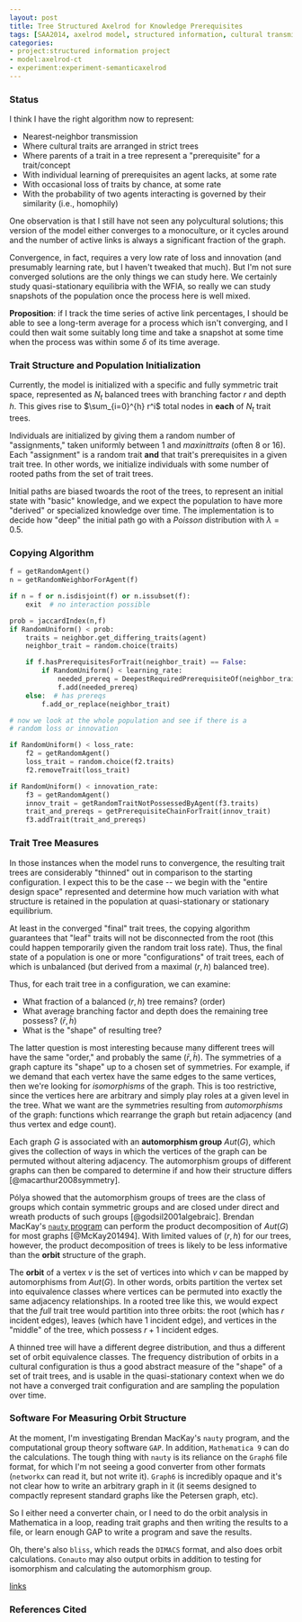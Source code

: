 ```yaml
---
layout: post
title: Tree Structured Axelrod for Knowledge Prerequisites
tags: [SAA2014, axelrod model, structured information, cultural transmission,dissertation, experiments,  experiment-semanticaxelrod]
categories: 
- project:structured information project
- model:axelrod-ct
- experiment:experiment-semanticaxelrod
---
```


### Status ###

I think I have the right algorithm now to represent:

* Nearest-neighbor transmission
* Where cultural traits are arranged in strict trees
* Where parents of a trait in a tree represent a "prerequisite" for a trait/concept
* With individual learning of prerequisites an agent lacks, at some rate
* With occasional loss of traits by chance, at some rate
* With the probability of two agents interacting is governed by their similarity (i.e., homophily)

One observation is that I still have not seen any polycultural solutions; this version of the model either converges to a monoculture, or it cycles around and the number of active links is always a significant fraction of the graph.  

Convergence, in fact, requires a very low rate of loss and innovation (and presumably learning rate, but I haven't tweaked that much).  But I'm not sure converged solutions are the only things we can study here.  We certainly study quasi-stationary equilibria with the WFIA, so really we can study snapshots of the population once the process here is well mixed.  

**Proposition**:  if I track the time series of active link percentages, I should be able to see a long-term average for a process which isn't converging, and I could then wait some suitably long time and take a snapshot at some time when the process was within some $\delta$ of its time average.  

### Trait Structure and Population Initialization ###

Currently, the model is initialized with a specific and fully symmetric trait space, represented as $N_t$ balanced trees with branching factor $r$ and depth $h$.  This gives rise to $\sum_{i=0}^{h} r^i$ total nodes in **each** of $N_t$ trait trees.  

Individuals are initialized by giving them a random number of "assignments," taken uniformly between 1 and _maxinittraits_ (often 8 or 16).  Each "assignment" is a random trait **and** that trait's prerequisites in a given trait tree.  In other words, we initialize individuals with some number of rooted paths from the set of trait trees.  

Initial paths are biased twoards the root of the trees, to represent an initial state with "basic" knowledge, and we expect the population to have more "derived" or specialized knowledge over time.  The implementation is to decide how "deep" the initial path go with a _Poisson_ distribution with $\lambda = 0.5$.  

### Copying Algorithm ###

```python
f = getRandomAgent()
n = getRandomNeighborForAgent(f)

if n = f or n.isdisjoint(f) or n.issubset(f):
	exit  # no interaction possible

prob = jaccardIndex(n,f)
if RandomUniform() < prob:
	traits = neighbor.get_differing_traits(agent)
	neighbor_trait = random.choice(traits)

	if f.hasPrerequisitesForTrait(neighbor_trait) == False:
		if RandomUniform() < learning_rate:
			needed_prereq = DeepestRequiredPrerequisiteOf(neighbor_trait)
			f.add(needed_prereq)
	else:  # has prereqs
		f.add_or_replace(neighbor_trait)

# now we look at the whole population and see if there is a 
# random loss or innovation

if RandomUniform() < loss_rate:
	f2 = getRandomAgent()
	loss_trait = random.choice(f2.traits)
	f2.removeTrait(loss_trait)

if RandomUniform() < innovation_rate:
	f3 = getRandomAgent()
	innov_trait = getRandomTraitNotPossessedByAgent(f3.traits)
	trait_and_prereqs = getPrerequisiteChainForTrait(innov_trait)
	f3.addTrait(trait_and_prereqs)
```

### Trait Tree Measures ###

In those instances when the model runs to convergence, the resulting trait trees are considerably "thinned" out in comparison to the starting configuration.  I expect this to be the case -- we begin with the "entire design space" represented and determine how much variation with what structure is retained in the population at quasi-stationary or stationary equilibrium.    

At least in the converged "final" trait trees, the copying algorithm guarantees that "leaf" traits will not be disconnected from the root (this could happen temporarily given the random trait loss rate).  Thus, the final state of a population is one or more "configurations" of trait trees, each of which is unbalanced (but derived from a maximal $(r,h)$ balanced tree).  

Thus, for each trait tree in a configuration, we can examine:

* What fraction of a balanced $(r,h)$ tree remains?  (order)
* What average branching factor and depth does the remaining tree possess?  $(\bar{r},\bar{h})$
* What is the "shape" of resulting tree?

The latter question is most interesting because many different trees will have the same "order," and probably the same $(\bar{r},\bar{h})$.  The symmetries of a graph capture its "shape" up to a chosen set of symmetries.  For example, if we demand that each vertex have the same edges to the same vertices, then we're looking for _isomorphisms_ of the graph.  This is too restrictive, since the vertices here are arbitrary and simply play roles at a given level in the tree.  What we want are the symmetries resulting from _automorphisms_ of the graph:  functions which rearrange the graph but retain adjacency (and thus vertex and edge count).  

Each graph $G$ is associated with an **automorphism group** $\textit{Aut}(G)$, which gives the collection of ways in which the vertices of the graph can be permuted without altering adjacency.  The automorphism groups of different graphs can then be compared to determine if and how their structure differs [@macarthur2008symmetry].  

$\text{P\'{o}lya}$ showed that the automorphism groups of trees are the class of groups which contain symmetric groups and are closed under direct and wreath products of such groups [@godsil2001algebraic].  Brendan MacKay's [`nauty` program](http://pallini.di.uniroma1.it/index.html) can perform the product decomposition of $\textit{Aut}(G)$ for most graphs [@McKay201494].    With limited values of $(r,h)$ for our trees, however, the product decomposition of trees is likely to be less informative than the **orbit** structure of the graph.

The __orbit__ of a vertex $v$ is the set of vertices into which $v$ can be mapped by automorphisms from $\textit{Aut}(G)$.  In other words, orbits partition the vertex set into equivalence classes where vertices can be permuted into exactly the same adjacency relationships.  In a rooted tree like this, we would expect that the *full* trait tree would partition into three orbits:  the root (which has $r$ incident edges), leaves (which have $1$ incident edge), and vertices in the "middle" of the tree, which possess $r+1$ incident edges.  

A thinned tree will have a different degree distribution, and thus a different set of orbit equivalence classes.  The frequency distribution of orbits in a cultural configuration is thus a good abstract measure of the "shape" of a set of trait trees, and is usable in the quasi-stationary context when we do not have a converged trait configuration and are sampling the population over time.

### Software For Measuring Orbit Structure ###

At the moment, I'm investigating Brendan MacKay's `nauty` program, and the computational group theory software `GAP`.  In addition, `Mathematica 9` can do the calculations.  The tough thing with `nauty` is its reliance on the `Graph6` file format, for which I'm not seeing a good converter from other formats (`networkx` can read it, but not write it).  `Graph6` is incredibly opaque and it's not clear how to write an arbitrary graph in it (it seems designed to compactly represent standard graphs like the Petersen graph, etc).  

So I either need a converter chain, or I need to do the orbit analysis in Mathematica in a loop, reading trait graphs and then writing the results to a file, or learn enough GAP to write a program and save the results. 

Oh, there's also `bliss`, which reads the `DIMACS` format, and also does orbit calculations.  `Conauto` may also output orbits in addition to testing for isomorphism and calculating the automorphism group.  

[links](http://pallini.di.uniroma1.it/Links.html) 


### References Cited ###


